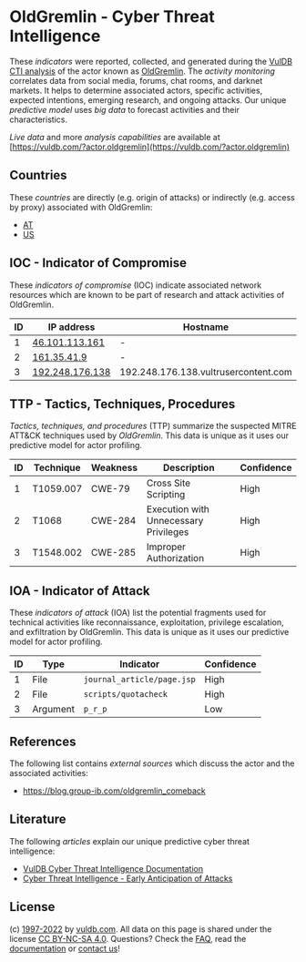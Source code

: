# OldGremlin - Cyber Threat Intelligence

These _indicators_ were reported, collected, and generated during the [VulDB CTI analysis](https://vuldb.com/?kb.cti) of the actor known as [OldGremlin](https://vuldb.com/?actor.oldgremlin). The _activity monitoring_ correlates data from social media, forums, chat rooms, and darknet markets. It helps to determine associated actors, specific activities, expected intentions, emerging research, and ongoing attacks. Our unique _predictive model_ uses _big data_ to forecast activities and their characteristics.

_Live data_ and more _analysis capabilities_ are available at [https://vuldb.com/?actor.oldgremlin](https://vuldb.com/?actor.oldgremlin)

## Countries

These _countries_ are directly (e.g. origin of attacks) or indirectly (e.g. access by proxy) associated with OldGremlin:

* [AT](https://vuldb.com/?country.at)
* [US](https://vuldb.com/?country.us)

## IOC - Indicator of Compromise

These _indicators of compromise_ (IOC) indicate associated network resources which are known to be part of research and attack activities of OldGremlin.

ID | IP address | Hostname | Campaign | Confidence
-- | ---------- | -------- | -------- | ----------
1 | [46.101.113.161](https://vuldb.com/?ip.46.101.113.161) | - | - | High
2 | [161.35.41.9](https://vuldb.com/?ip.161.35.41.9) | - | - | High
3 | [192.248.176.138](https://vuldb.com/?ip.192.248.176.138) | 192.248.176.138.vultrusercontent.com | - | High

## TTP - Tactics, Techniques, Procedures

_Tactics, techniques, and procedures_ (TTP) summarize the suspected MITRE ATT&CK techniques used by _OldGremlin_. This data is unique as it uses our predictive model for actor profiling.

ID | Technique | Weakness | Description | Confidence
-- | --------- | -------- | ----------- | ----------
1 | T1059.007 | CWE-79 | Cross Site Scripting | High
2 | T1068 | CWE-284 | Execution with Unnecessary Privileges | High
3 | T1548.002 | CWE-285 | Improper Authorization | High

## IOA - Indicator of Attack

These _indicators of attack_ (IOA) list the potential fragments used for technical activities like reconnaissance, exploitation, privilege escalation, and exfiltration by OldGremlin. This data is unique as it uses our predictive model for actor profiling.

ID | Type | Indicator | Confidence
-- | ---- | --------- | ----------
1 | File | `journal_article/page.jsp` | High
2 | File | `scripts/quotacheck` | High
3 | Argument | `p_r_p` | Low

## References

The following list contains _external sources_ which discuss the actor and the associated activities:

* https://blog.group-ib.com/oldgremlin_comeback

## Literature

The following _articles_ explain our unique predictive cyber threat intelligence:

* [VulDB Cyber Threat Intelligence Documentation](https://vuldb.com/?kb.cti)
* [Cyber Threat Intelligence - Early Anticipation of Attacks](https://www.scip.ch/en/?labs.20201022)

## License

(c) [1997-2022](https://vuldb.com/?kb.changelog) by [vuldb.com](https://vuldb.com/?kb.about). All data on this page is shared under the license [CC BY-NC-SA 4.0](https://creativecommons.org/licenses/by-nc-sa/4.0/). Questions? Check the [FAQ](https://vuldb.com/?kb.faq), read the [documentation](https://vuldb.com/?kb) or [contact us](https://vuldb.com/?contact)!
